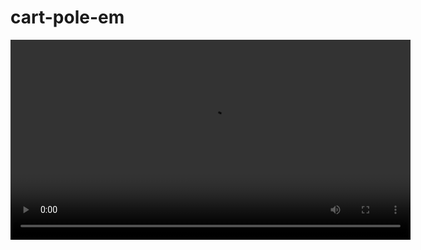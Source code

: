 # cart-pole-em


<video controls width="640">
  <source src="https://raw.githubusercontent.com/BrightStarLabs/cart-pole-em/main/videos/cem_cartpole_best_non_persistent_with_A.mp4" type="video/mp4" />
  Your browser can't play this video.
</video>
